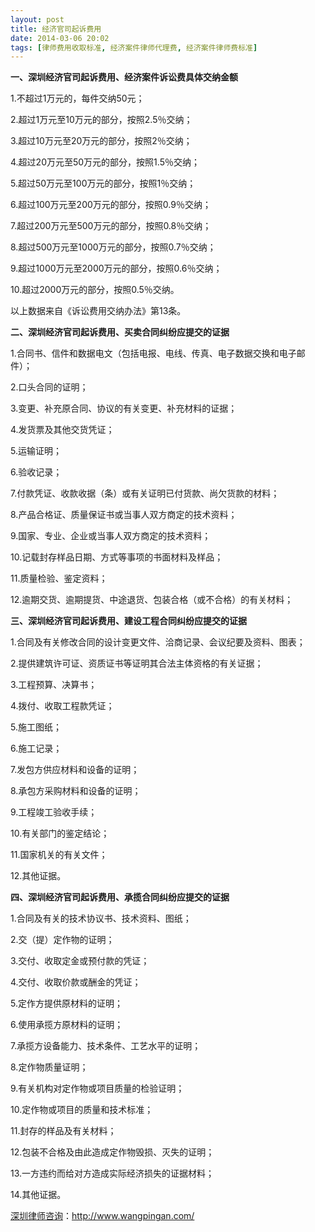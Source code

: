 ```yaml
---
layout: post
title: 经济官司起诉费用
date: 2014-03-06 20:02
tags: [律师费用收取标准, 经济案件律师代理费, 经济案件律师费标准]
---
```

<strong>一、深圳经济官司起诉费用、经济案件诉讼费具体交纳金额</strong>

1.不超过1万元的，每件交纳50元；

2.超过1万元至10万元的部分，按照2.5％交纳；

3.超过10万元至20万元的部分，按照2％交纳；

4.超过20万元至50万元的部分，按照1.5％交纳；

5.超过50万元至100万元的部分，按照1％交纳；

6.超过100万元至200万元的部分，按照0.9％交纳；

7.超过200万元至500万元的部分，按照0.8％交纳；

8.超过500万元至1000万元的部分，按照0.7％交纳；

9.超过1000万元至2000万元的部分，按照0.6％交纳；

10.超过2000万元的部分，按照0.5％交纳。

以上数据来自《诉讼费用交纳办法》第13条。

<strong>二、深圳经济官司起诉费用、买卖合同纠纷应提交的证据</strong>

1.合同书、信件和数据电文（包括电报、电线、传真、电子数据交换和电子邮件）；

2.口头合同的证明；

3.变更、补充原合同、协议的有关变更、补充材料的证据；

4.发货票及其他交货凭证；

5.运输证明；

6.验收记录；

7.付款凭证、收款收据（条）或有关证明已付货款、尚欠货款的材料；

8.产品合格证、质量保证书或当事人双方商定的技术资料；

9.国家、专业、企业或当事人双方商定的技术资料；

10.记载封存样品日期、方式等事项的书面材料及样品；

11.质量检验、鉴定资料；

12.逾期交货、逾期提货、中途退货、包装合格（或不合格）的有关材料；

<strong>三、深圳经济官司起诉费用、建设工程合同纠纷应提交的证据</strong>

1.合同及有关修改合同的设计变更文件、洽商记录、会议纪要及资料、图表；

2.提供建筑许可证、资质证书等证明其合法主体资格的有关证据；

3.工程预算、决算书；

4.拨付、收取工程款凭证；

5.施工图纸；

6.施工记录；

7.发包方供应材料和设备的证明；

8.承包方采购材料和设备的证明；

9.工程竣工验收手续；

10.有关部门的鉴定结论；

11.国家机关的有关文件；

12.其他证据。

<strong>四、深圳经济官司起诉费用、承揽合同纠纷应提交的证据</strong>

1.合同及有关的技术协议书、技术资料、图纸；

2.交（提）定作物的证明；

3.交付、收取定金或预付款的凭证；

4.交付、收取价款或酬金的凭证；

5.定作方提供原材料的证明；

6.使用承揽方原材料的证明；

7.承揽方设备能力、技术条件、工艺水平的证明；

8.定作物质量证明；

9.有关机构对定作物或项目质量的检验证明；

10.定作物或项目的质量和技术标准；

11.封存的样品及有关材料；

12.包装不合格及由此造成定作物毁损、灭失的证明；

13.一方违约而给对方造成实际经济损失的证据材料；

14.其他证据。

<a href="http://www.wangpingan.com/">深圳律师咨询</a>：<a href="http://www.wangpingan.com/">http://www.wangpingan.com/</a>

